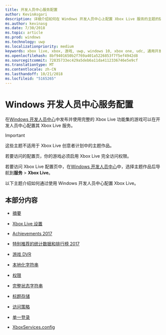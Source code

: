 ```yaml
---
title: 开发人员中心服务配置
author: KevinAsgari
description: 详细介绍如何在 Windows 开发人员中心上配置 Xbox Live 服务的主题的链接。
ms.author: kevinasg
ms.date: 7/30/2018
ms.topic: article
ms.prod: windows
ms.technology: uwp
ms.localizationpriority: medium
keywords: xbox live, xbox, 游戏, uwp, windows 10, xbox one, udc, 通用开发人员中心
ms.openlocfilehash: 8bf9401650b2f769a401a5226853f7f5ef4942d8
ms.sourcegitcommit: 72835733ec429a5deb6a11da4112336746e5e9cf
ms.translationtype: MT
ms.contentlocale: zh-CN
ms.lasthandoff: 10/21/2018
ms.locfileid: "5165265"
---
```

# <a name="windows-dev-center-service-configuration"></a>Windows 开发人员中心服务配置

在[Windows 开发人员中心](https://developer.microsoft.com/dashboard/windows/overview)中发布并使用完整的 Xbox Live 功能集的游戏可以在开发人员中心配置其 Xbox Live 服务。

> [!IMPORTANT]
> 这些主题不适用于 Xbox Live 创意者计划中的主题作品。

若要访问的配置页，你的游戏必须启用 Xbox Live 完全访问权限。

若要访问 Xbox Live 配置页中，在[Windows 开发人员中心](https://developer.microsoft.com/dashboard/windows/overview)中，选择主题作品后导航到**服务** > **Xbox Live**。


以下主题介绍如何通过使用 Windows 开发人员中心配置 Xbox Live。

## <a name="in-this-section"></a>本部分内容

* [摘要](dev-center/summary.md)

* [Xbox Live 设置](dev-center/xbox-live-setup.md)

* [Achievements 2017](dev-center/achievements-in-udc.md)

* [特别推荐的统计数据和排行榜 2017](dev-center/featured-stats-and-leaderboards.md)

* [游戏 DVR](dev-center/game-dvr.md)

* [本地化字符串](dev-center/localized-strings.md)

* [权限](dev-center/privileges.md)

* [完整状态字符串](dev-center/rich-presence-configuration.md)

* [标题存储](dev-center/title-storage.md)

* [访问策略](dev-center/access-policies-udc.md)

* [单一登录](dev-center/single-sign-on.md)

* [XboxServices.config](../xboxservices-config.md)